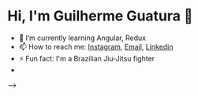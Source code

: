 # Hi, I'm Guilherme Guatura 👋

- 🌱 I’m currently learning Angular, Redux
- 📫 How to reach me: [Instagram](https://www.instagram.com/gguatbjj/), [Email](mailto:guaturadzn@gmail.com), [Linkedin](https://www.linkedin.com/in/guilhermeguatura/)
- ⚡ Fun fact: I'm a Brazilian Jiu-Jitsu fighter
- 
-->
